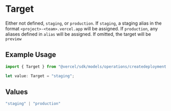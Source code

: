 # Target

Either not defined, `staging`, or `production`. If `staging`, a staging alias in the format `<project>-<team>.vercel.app` will be assigned. If `production`, any aliases defined in `alias` will be assigned. If omitted, the target will be `preview`

## Example Usage

```typescript
import { Target } from "@vercel/sdk/models/operations/createdeployment.js";

let value: Target = "staging";
```

## Values

```typescript
"staging" | "production"
```